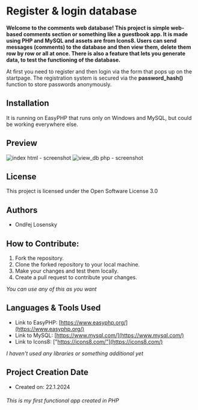 # Register & login database 

**Welcome to the comments web database! This project is simple web-based comments section or something like a guestbook app. It is made using PHP and MySQL and assets are from Icons8.
Users can send messages (comments) to the database and then view them, delete them row by row or all at once. There is also a feature that lets you generate data, to test the functioning of the database.**

At first you need to register and then login via the form that pops up on the startpage. The registration system is secured via the **password_hash()** function to store passwords anonymously.

## Installation

It is running on EasyPHP that runs only on Windows and MySQL, but could be working everywhere else.

## Preview
![index html - screenshot](https://github.com/OndrejLosensky/comments-db/assets/127244546/64abc365-206b-4eea-aeea-8091717e8088)
![view_db php - screenshot](https://github.com/OndrejLosensky/comments-db/assets/127244546/1800ab1e-eb31-4577-aa80-83bf74f01f0b)

## License

This project is licensed under the Open Software License 3.0

## Authors

* Ondřej Losensky
  
## How to Contribute:
1. Fork the repository.
2. Clone the forked repository to your local machine.
3. Make your changes and test them locally.
4. Create a pull request to contribute your changes.

_You can use any of this as you want_
## Languages & Tools Used

* Link to EasyPHP: [https://www.easyphp.org/](https://www.easyphp.org/)
* Link to MySQL: [https://www.mysql.com/](https://www.mysql.com/)
* Link to Icons8: ["https://icons8.com/"](https://icons8.com/)

_I haven't used any libraries or something additional yet_

## Project Creation Date

* Created on: 22.1.2024






###### This is my first functional app created in PHP
